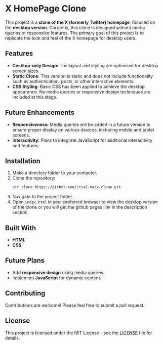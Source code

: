 # X HomePage Clone

This project is a **clone of the X (formerly Twitter) homepage**, focused on the **desktop version**. Currently, this clone is designed without media queries or responsive features. The primary goal of this project is to replicate the look and feel of the X homepage for desktop users.

## Features
- **Desktop-only Design:** The layout and styling are optimized for desktop screen sizes. 
- **Static Clone:** This version is static and does not include functionality such as authentication, posts, or other interactive elements.
- **CSS Styling:** Basic CSS has been applied to achieve the desktop appearance. No media queries or responsive design techniques are included at this stage.

## Future Enhancements
- **Responsiveness:** Media queries will be added in a future version to ensure proper display on various devices, including mobile and tablet screens.
- **Interactivity:** Plans to integrate JavaScript for additional interactivity and features.
  
## Installation

1. Make a directory folder to your computer.
2.  Clone the repository:
    ```bash
    git clone https://github.com/itsal-me/x-clone.git
    ```
3. Navigate to the project folder.
4. Open `index.html` in your preferred browser to view the desktop version of the clone or you will get the github pages link in the description section.

## Built With

- **HTML**
- **CSS**

## Future Plans
- Add **responsive design** using media queries.
- Implement **JavaScript** for dynamic content.

## Contributing

Contributions are welcome! Please feel free to submit a pull request.

## License

This project is licensed under the MIT License - see the [LICENSE](LICENSE) file for details.

